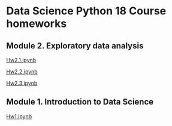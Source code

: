 # Data Science Python 18 Course homeworks

## Module 2. Exploratory data analysis

[Hw2.1.ipynb](https://github.com/OleksiyM/Data_Science/blob/main/Module_02/Hw2.1.ipynb)

[Hw2.2.ipynb](https://github.com/OleksiyM/Data_Science/blob/main/Module_02/Hw2.2.ipynb)

[Hw2.3.ipynb](https://github.com/OleksiyM/Data_Science/blob/main/Module_02/Hw2.3.ipynb)


## Module 1. Introduction to Data Science

[Hw1.ipynb](https://github.com/OleksiyM/Data_Science/blob/main/Module_01/Hw1.ipynb)